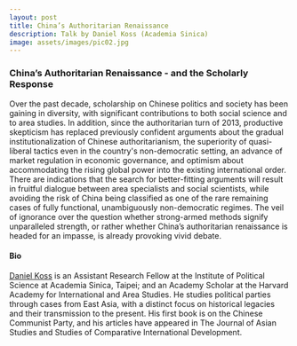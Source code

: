 ```yaml
---
layout: post
title: China’s Authoritarian Renaissance
description: Talk by Daniel Koss (Academia Sinica)
image: assets/images/pic02.jpg
---
```


### China’s Authoritarian Renaissance - and the Scholarly Response
Over the past decade, scholarship on Chinese politics and society has been gaining in diversity, with significant contributions to both social science and to area studies. In addition, since the authoritarian turn of 2013, productive skepticism has replaced previously confident arguments about the gradual institutionalization of Chinese authoritarianism, the superiority of quasi- liberal tactics even in the country's non-democratic setting, an advance of market regulation in economic governance, and optimism about accommodating the rising global power into the existing international order. There are indications that the search for better-fitting arguments will result in fruitful dialogue between area specialists and social scientists, while avoiding the risk of China being classified as one of the rare remaining cases of fully functional, unambiguously non-democratic regimes. The veil of ignorance over the question whether strong-armed methods signify unparalleled strength, or rather whether China’s authoritarian renaissance is headed for an impasse, is already provoking vivid debate.

#### Bio
[Daniel Koss](https://scholar.harvard.edu/koss/home) is an Assistant Research Fellow at the Institute of Political Science at Academia Sinica, Taipei; and an Academy Scholar at the Harvard Academy for International and Area Studies. He studies political parties through cases from East Asia, with a distinct focus on historical legacies and their transmission to the present. His first book is on the Chinese Communist Party, and his articles have appeared in The Journal of Asian
Studies and Studies of Comparative International Development.

